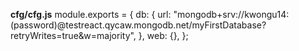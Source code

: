 **cfg/cfg.js**
module.exports = {
  db: {
    url:
      "mongodb+srv://kwongu14:(password)@testreact.qycaw.mongodb.net/myFirstDatabase?retryWrites=true&w=majority",
  },
  web: {},
};
